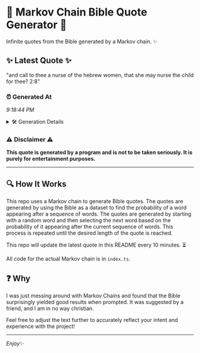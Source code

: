 # 📖 Markov Chain Bible Quote Generator 📖

Infinite quotes from the Bible generated by a Markov chain. ✨

## ✨ Latest Quote ✨
"and call to thee a nurse of the hebrew women, that she may nurse the child for thee? 2:8"

### ⏰ Generated At
*9:18:44 PM*

<details>
    <summary>🛠️ Generation Details</summary>
    <p>
        <strong>🌱 Seed:</strong> and<br>
        <strong>🔄 Iterations:</strong> 18<br>
        <strong>📜 Context History:</strong><br>[ and ]: call<br>[ and, call ]: to<br>[ and, call, to ]: thee<br>[ and, call, to, thee ]: a<br>[ and, call, to, thee, a ]: nurse<br>[ and, call, to, thee, a, nurse ]: of<br>[ call, to, thee, a, nurse, of ]: the<br>[ to, thee, a, nurse, of, the ]: hebrew<br>[ thee, a, nurse, of, the, hebrew ]: women,<br>[ a, nurse, of, the, hebrew, women, ]: that<br>[ nurse, of, the, hebrew, women,, that ]: she<br>[ of, the, hebrew, women,, that, she ]: may<br>[ the, hebrew, women,, that, she, may ]: nurse<br>[ hebrew, women,, that, she, may, nurse ]: the<br>[ women,, that, she, may, nurse, the ]: child<br>[ that, she, may, nurse, the, child ]: for<br>[ she, may, nurse, the, child, for ]: thee?<br>[ may, nurse, the, child, for, thee? ]: 2:8<br>
    </p>
</details>

### ⚠️ Disclaimer ⚠️
**This quote is generated by a program and is not to be taken seriously. It is purely for entertainment purposes.**

---

## 🔍 How It Works

This repo uses a Markov chain to generate Bible quotes. The quotes are generated by using the Bible as a dataset to find the probability of a word appearing after a sequence of words. The quotes are generated by starting with a random word and then selecting the next word based on the probability of it appearing after the current sequence of words. This process is repeated until the desired length of the quote is reached.

This repo will update the latest quote in this README every 10 minutes. ⏳

All code for the actual Markov chain is in `index.ts`.

## ❓ Why

I was just messing around with Markov Chains and found that the Bible surprisingly yielded good results when prompted. 
It was suggested by a friend, and I am in no way christian.

Feel free to adjust the text further to accurately reflect your intent and experience with the project!

---

*Enjoy*✨
